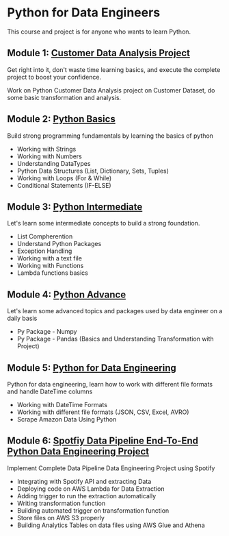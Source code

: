 # Python for Data Engineers
This course and project is for anyone who wants to learn Python.

## Module 1: [Customer Data Analysis Project](https://github.com/vineetprasad19/python-for-data-engineers/tree/main/1.Customer%20Data%20Python%20Project)
Get right into it, don't waste time learning basics, and execute the complete project to boost your confidence.  

Work on Python Customer Data Analysis project on Customer Dataset, do some basic transformation and analysis.

## Module 2: [Python Basics](https://github.com/vineetprasad19/python-for-data-engineers/tree/main/2.Python%20Basics)
Build strong programming fundamentals by learning the basics of python
* Working with Strings
* Working with Numbers
* Understanding DataTypes
* Python Data Structures (List, Dictionary, Sets, Tuples)
* Working with Loops (For & While)
* Conditional Statements (IF-ELSE)

## Module 3: [Python Intermediate](https://github.com/vineetprasad19/python-for-data-engineers/tree/main/3.Python%20Intermediate)
Let's learn some intermediate concepts to build a strong foundation.
* List Compherention
* Understand Python Packages
* Exception Handling
* Working with a text file
* Working with Functions
* Lambda functions basics

## Module 4: [Python Advance](https://github.com/vineetprasad19/python-for-data-engineers/tree/main/4.Python%20Advance)
Let's learn some advanced topics and packages used by data engineer on a daily basis
* Py Package - Numpy
* Py Package - Pandas (Basics and Understanding Transformation with Project)

## Module 5: [Python for Data Engineering](https://github.com/vineetprasad19/python-for-data-engineers/tree/main/5.Python%20for%20Data%20Engineering)
Python for data engineering, learn how to work with different file formats and handle DateTime columns
* Working with DateTime Formats
* Working with different file formats (JSON, CSV, Excel, AVRO)
* Scrape Amazon Data Using Python

## Module 6: [Spotfiy Data Pipeline End-To-End Python Data Engineering Project](https://github.com/vineetprasad19/python-for-data-engineers/tree/main/6.End-To-End%20Data%20Pipeline%20Project)
Implement Complete Data Pipeline Data Engineering Project using Spotify 
* Integrating with Spotify API and extracting Data
* Deploying code on AWS Lambda for Data Extraction
* Adding trigger to run the extraction automatically 
* Writing transformation function
* Building automated trigger on transformation function 
* Store files on AWS S3 properly
* Building Analytics Tables on data files using AWS Glue and Athena
